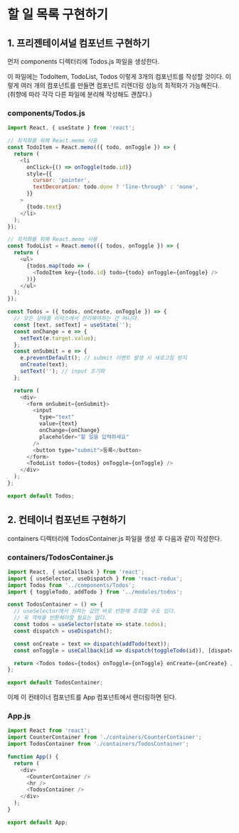 # 할 일 목록 구현하기

## 1. 프리젠테이셔널 컴포넌트 구현하기
먼저 components 디렉터리에 Todos.js 파일을 생성한다. 

이 파일에는 TodoItem, TodoList, Todos 이렇게 3개의 컴포넌트를 작성할 것이다. 이렇게 여러 개의 컴포넌트를 만들면 컴포넌트 리렌더링 성능의 최적화가 가능해진다.    
(취향에 따라 각각 다른 파일에 분리해 작성해도 괜찮다.) 

### components/Todos.js
```js
import React, { useState } from 'react';

// 최적화를 위해 React.memo 사용
const TodoItem = React.memo(({ todo, onToggle }) => {
  return (
    <li
      onClick={() => onToggle(todo.id)}
      style={{
        cursor: 'pointer',
        textDecoration: todo.done ? 'line-through' : 'none',
      }}
    >
      {todo.text}
    </li>
  );
});

// 최적화를 위해 React.memo 사용
const TodoList = React.memo(({ todos, onToggle }) => {
  return (
    <ul>
      {todos.map(todo => (
        <TodoItem key={todo.id} todo={todo} onToggle={onToggle} />
      ))}
    </ul>
  );
});

const Todos = ({ todos, onCreate, onToggle }) => {
  // 모든 상태를 리덕스에서 관리해야하는 건 아니다. 
  const [text, setText] = useState('');
  const onChange = e => {
    setText(e.target.value);
  };
  const onSubmit = e => {
    e.preventDefault(); // submit 이벤트 발생 시 새로고침 방지 
    onCreate(text);
    setText(''); // input 초기화 
  };

  return (
    <div>
      <form onSubmit={onSubmit}>
        <input
          type="text"
          value={text}
          onChange={onChange}
          placeholder="할 일을 입력하세요"
        />
        <button type="submit">등록</button>
      </form>
      <TodoList todos={todos} onToggle={onToggle} />
    </div>
  );
};

export default Todos;
```


## 2. 컨테이너 컴포넌트 구현하기 
containers 디렉터리에 TodosContainer.js 파일을 생성 후 다음과 같이 작성한다.

### containers/TodosContainer.js
```js
import React, { useCallback } from 'react';
import { useSelector, useDispatch } from 'react-redux';
import Todos from '../components/Todos';
import { toggleTodo, addTodo } from '../modules/todos';

const TodosContainer = () => {
  // useSelector에서 원하는 값만 바로 반환해 조회할 수도 있다.
  // 꼭 객체를 반환해야할 필요는 없다. 
  const todos = useSelector(state => state.todos);
  const dispatch = useDispatch();

  const onCreate = text => dispatch(addTodo(text));
  const onToggle = useCallback(id => dispatch(toggleTodo(id)), [dispatch]); // 최적화를 위해 useCallback 사용 

  return <Todos todos={todos} onToggle={onToggle} onCreate={onCreate} />;
};

export default TodosContainer;
```

이제 이 컨테이너 컴포넌트를 App 컴포넌트에서 렌더링하면 된다. 

### App.js
```js
import React from 'react';
import CounterContainer from './containers/CounterContainer';
import TodosContainer from './containers/TodosContainer';

function App() {
  return (
    <div>
      <CounterContainer />
      <hr />
      <TodosContainer />
    </div>
  );
}

export default App;
```